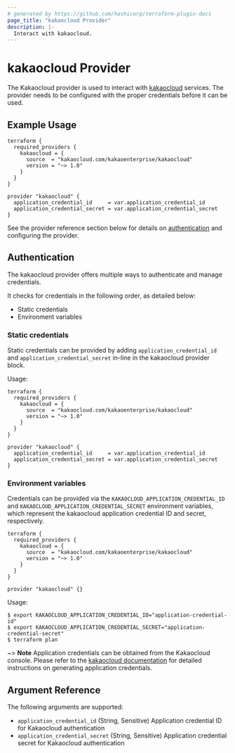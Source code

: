 ```yaml
---
# generated by https://github.com/hashicorp/terraform-plugin-docs
page_title: "kakaocloud Provider"
description: |-
  Interact with kakaocloud.
---
```


# kakaocloud Provider

The Kakaocloud provider is used to interact with [kakaocloud](https://www.kakaocloud.com/) services.
The provider needs to be configured with the proper credentials before it can be used.

## Example Usage

```hcl
terraform {
  required_providers {
    kakaocloud = {
      source  = "kakaocloud.com/kakaoenterprise/kakaocloud"
      version = "~> 1.0"
    }
  }
}

provider "kakaocloud" {
  application_credential_id     = var.application_credential_id
  application_credential_secret = var.application_credential_secret
}
```
See the provider reference section below for details on [authentication](##Authentication) and configuring the provider.

## Authentication

The kakaocloud provider offers multiple ways to authenticate and manage credentials.

It checks for credentials in the following order, as detailed below:

- Static credentials
- Environment variables

### Static credentials

Static credentials can be provided by adding `application_credential_id` and `application_credential_secret` in-line in the kakaocloud provider block.

Usage:

```hcl
terraform {
  required_providers {
    kakaocloud = {
      source  = "kakaocloud.com/kakaoenterprise/kakaocloud"
      version = "~> 1.0"
    }
  }
}

provider "kakaocloud" {
  application_credential_id     = var.application_credential_id
  application_credential_secret = var.application_credential_secret
}
```

### Environment variables

Credentials can be provided via the `KAKAOCLOUD_APPLICATION_CREDENTIAL_ID` and `KAKAOCLOUD_APPLICATION_CREDENTIAL_SECRET` environment variables,
which represent the kakaocloud application credential ID and secret, respectively.

```hcl
terraform {
  required_providers {
    kakaocloud = {
      source  = "kakaocloud.com/kakaoenterprise/kakaocloud"
      version = "~> 1.0"
    }
  }
}

provider "kakaocloud" {}
```

Usage:

```shell
$ export KAKAOCLOUD_APPLICATION_CREDENTIAL_ID="application-credential-id"
$ export KAKAOCLOUD_APPLICATION_CREDENTIAL_SECRET="application-credential-secret"
$ terraform plan
```

~> **Note** Application credentials can be obtained from the Kakaocloud console.
Please refer to the [kakaocloud documentation](https://docs.kakaocloud.com/start/console-guide/credentials) for detailed instructions on generating application credentials.

## Argument Reference

The following arguments are supported:

- `application_credential_id` (String, Sensitive) Application credential ID for Kakaocloud authentication
- `application_credential_secret` (String, Sensitive) Application credential secret for Kakaocloud authentication
